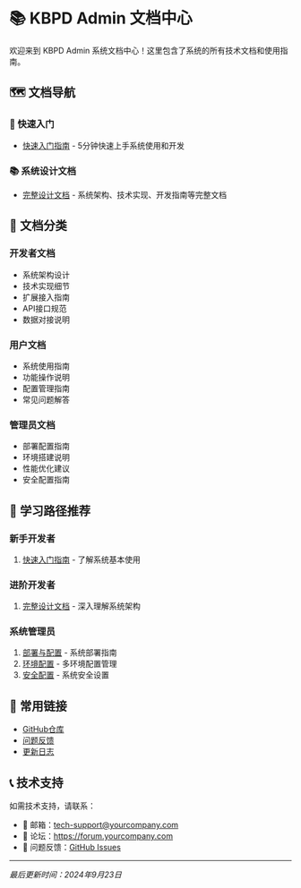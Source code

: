# 📚 KBPD Admin 文档中心

欢迎来到 KBPD Admin 系统文档中心！这里包含了系统的所有技术文档和使用指南。

## 🗺️ 文档导航

### 🚀 快速入门

- [快速入门指南](./QUICK_START_GUIDE.md) - 5分钟快速上手系统使用和开发

### 📚 系统设计文档

- [完整设计文档](./COMPREHENSIVE_DESIGN_GUIDE.md) - 系统架构、技术实现、开发指南等完整文档

## 📖 文档分类

### 开发者文档

- 系统架构设计
- 技术实现细节
- 扩展接入指南
- API接口规范
- 数据对接说明

### 用户文档

- 系统使用指南
- 功能操作说明
- 配置管理指南
- 常见问题解答

### 管理员文档

- 部署配置指南
- 环境搭建说明
- 性能优化建议
- 安全配置指南

## 🎯 学习路径推荐

### 新手开发者

1. [快速入门指南](./QUICK_START_GUIDE.md) - 了解系统基本使用

### 进阶开发者

1. [完整设计文档](./COMPREHENSIVE_DESIGN_GUIDE.md) - 深入理解系统架构

### 系统管理员

1. [部署与配置](./COMPREHENSIVE_DESIGN_GUIDE.md#部署与配置) - 系统部署指南
2. [环境配置](./COMPREHENSIVE_DESIGN_GUIDE.md#环境配置管理) - 多环境配置管理
3. [安全配置](./COMPREHENSIVE_DESIGN_GUIDE.md#安全注意事项) - 系统安全设置

## 🔧 常用链接

- [GitHub仓库](https://github.com/your-repo/kbpd-admin)
- [问题反馈](https://github.com/your-repo/kbpd-admin/issues)
- [更新日志](./COMPREHENSIVE_DESIGN_GUIDE.md#版本更新记录)

## 📞 技术支持

如需技术支持，请联系：

- 📧 邮箱：tech-support@yourcompany.com
- 💬 论坛：https://forum.yourcompany.com
- 🐛 问题反馈：[GitHub Issues](https://github.com/your-repo/kbpd-admin/issues)

---

_最后更新时间：2024年9月23日_

